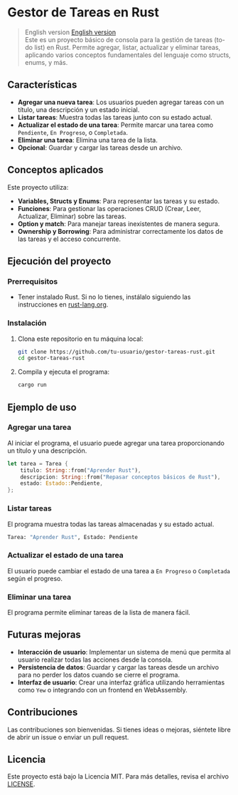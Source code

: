 
# Gestor de Tareas en Rust
> English version 
[English version](README_en.md)  
Este es un proyecto básico de consola para la gestión de tareas (to-do list) en Rust. Permite agregar, listar, actualizar y eliminar tareas, aplicando varios conceptos fundamentales del lenguaje como structs, enums, y más.

## Características

- **Agregar una nueva tarea**: Los usuarios pueden agregar tareas con un título, una descripción y un estado inicial.
- **Listar tareas**: Muestra todas las tareas junto con su estado actual.
- **Actualizar el estado de una tarea**: Permite marcar una tarea como `Pendiente`, `En Progreso`, o `Completada`.
- **Eliminar una tarea**: Elimina una tarea de la lista.
- **Opcional**: Guardar y cargar las tareas desde un archivo.

## Conceptos aplicados

Este proyecto utiliza:
- **Variables, Structs y Enums**: Para representar las tareas y su estado.
- **Funciones**: Para gestionar las operaciones CRUD (Crear, Leer, Actualizar, Eliminar) sobre las tareas.
- **Option y match**: Para manejar tareas inexistentes de manera segura.
- **Ownership y Borrowing**: Para administrar correctamente los datos de las tareas y el acceso concurrente.

## Ejecución del proyecto

### Prerrequisitos

- Tener instalado Rust. Si no lo tienes, instálalo siguiendo las instrucciones en [rust-lang.org](https://www.rust-lang.org/).

### Instalación

1. Clona este repositorio en tu máquina local:
   ```bash
   git clone https://github.com/tu-usuario/gestor-tareas-rust.git
   cd gestor-tareas-rust
   ```

2. Compila y ejecuta el programa:
   ```bash
   cargo run
   ```

## Ejemplo de uso

### Agregar una tarea
Al iniciar el programa, el usuario puede agregar una tarea proporcionando un título y una descripción.

```rust
let tarea = Tarea {
    titulo: String::from("Aprender Rust"),
    descripcion: String::from("Repasar conceptos básicos de Rust"),
    estado: Estado::Pendiente,
};
```

### Listar tareas
El programa muestra todas las tareas almacenadas y su estado actual.

```bash
Tarea: "Aprender Rust", Estado: Pendiente
```

### Actualizar el estado de una tarea
El usuario puede cambiar el estado de una tarea a `En Progreso` o `Completada` según el progreso.

### Eliminar una tarea
El programa permite eliminar tareas de la lista de manera fácil.

## Futuras mejoras

- **Interacción de usuario**: Implementar un sistema de menú que permita al usuario realizar todas las acciones desde la consola.
- **Persistencia de datos**: Guardar y cargar las tareas desde un archivo para no perder los datos cuando se cierre el programa.
- **Interfaz de usuario**: Crear una interfaz gráfica utilizando herramientas como `Yew` o integrando con un frontend en WebAssembly.

## Contribuciones

Las contribuciones son bienvenidas. Si tienes ideas o mejoras, siéntete libre de abrir un issue o enviar un pull request.

## Licencia

Este proyecto está bajo la Licencia MIT. Para más detalles, revisa el archivo [LICENSE](LICENSE).
